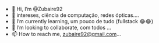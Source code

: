 - 👋 Hi, I’m @Zubaire92
- 👀 intereses, ciência de computação, redes ópticas.... 
- 🌱 I’m currently learning, um pouco de tudo (fullstack 😂😂)
- 💞️ I’m looking to collaborate, com todos ...
- 📫 How to reach me, zubaire92@gmail.com...

<!---
Zubaire92/Zubaire92 is a ✨ special ✨ repository because its `README.md` (this file) appears on your GitHub profile.
You can click the Preview link to take a look at your changes.
--->
